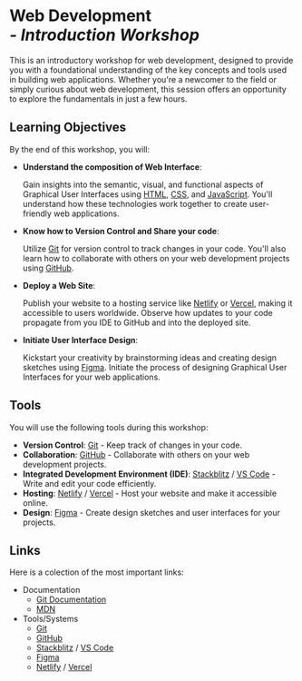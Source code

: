 # Web Development<br>_- Introduction Workshop_

This is an introductory workshop for web development, designed to provide you with a foundational understanding of the key concepts and tools used in building web applications. Whether you're a newcomer to the field or simply curious about web development, this session offers an opportunity to explore the fundamentals in just a few hours.

## Learning Objectives

By the end of this workshop, you will:

- **Understand the composition of Web Interface**:

  Gain insights into the semantic, visual, and functional aspects of Graphical User Interfaces using [HTML], [CSS], and [JavaScript]. You'll understand how these technologies work together to create user-friendly web applications.

- **Know how to Version Control and Share your code**:

  Utilize [Git] for version control to track changes in your code. You'll also learn how to collaborate with others on your web development projects using [GitHub].

- **Deploy a Web Site**:

  Publish your website to a hosting service like [Netlify] or [Vercel], making it accessible to users worldwide. Observe how updates to your code propagate from you IDE to GitHub and into the deployed site.

- **Initiate User Interface Design**:

  Kickstart your creativity by brainstorming ideas and creating design sketches using [Figma]. Initiate the process of designing Graphical User Interfaces for your web applications.

## Tools

You will use the following tools during this workshop:

- **Version Control**: [Git] - Keep track of changes in your code.
- **Collaboration**: [GitHub] - Collaborate with others on your web development projects.
- **Integrated Development Environment (IDE)**: [Stackblitz] / [VS Code] - Write and edit your code efficiently.
- **Hosting**: [Netlify] / [Vercel] - Host your website and make it accessible online.
- **Design**: [Figma] - Create design sketches and user interfaces for your projects.

## Links

Here is a colection of the most important links:

- Documentation
  - [Git Documentation]
  - [MDN]
- Tools/Systems
  - [Git]
  - [GitHub]
  - [Stackblitz] / [VS Code]
  - [Figma]
  - [Netlify] / [Vercel]

[HTML]: https://developer.mozilla.org/en-US/docs/Web/HTML
[CSS]: https://developer.mozilla.org/en-US/docs/Web/CSS
[JavaScript]: https://developer.mozilla.org/en-US/docs/Web/JavaScript
[Git Documentation]: https://git-scm.com/doc
[MDN]: https://developer.mozilla.org/
[GitHub]: https://github.com/
[Git]: https://git-scm.com/
[Stackblitz]: https://stackblitz.com/
[VS Code]: https://code.visualstudio.com/
[Figma]: https://www.figma.com/
[Netlify]: https://www.netlify.com/
[Vercel]: https://vercel.com/
